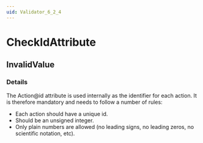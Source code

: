 ```yaml
---
uid: Validator_6_2_4
---
```


# CheckIdAttribute

## InvalidValue

<!-- Description, Properties, ... sections are auto-generated. -->
<!-- REPLACE ME AUTO-GENERATION -->

### Details

The Action@id attribute is used internally as the identifier for each action.
It is therefore mandatory and needs to follow a number of rules:
- Each action should have a unique id.
- Should be an unsigned integer.
- Only plain numbers are allowed (no leading signs, no leading zeros, no scientific notation, etc).

<!-- Uncomment to add example code -->
<!--### Example code-->
